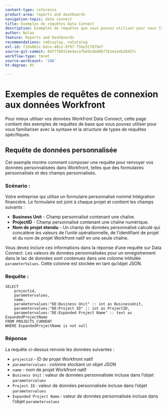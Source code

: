 ```yaml
---
content-type: reference
product-area: reports and dashboards
navigation-topic: data connect
title: Exemples de requêtes Data Connect
description: Exemples de requêtes que vous pouvez utiliser pour vous familiariser avec la syntaxe et la structure de types de requêtes spécifiques.
author: Nolan
feature: Reports and Dashboards
recommendations: noDisplay, noCatalog
exl-id: f2da081c-bdce-4012-9797-75be317079ef
source-git-commit: 84f7f80314e4acafb0414b806f7b1e1e4b2845fc
workflow-type: tm+mt
source-wordcount: '246'
ht-degree: 0%

---
```


# Exemples de requêtes de connexion aux données Workfront

Pour mieux utiliser vos données Workfront Data Connect, cette page contient des exemples de requêtes de base que vous pouvez utiliser pour vous familiariser avec la syntaxe et la structure de types de requêtes spécifiques.

## Requête de données personnalisée

Cet exemple montre comment composer une requête pour renvoyer vos données personnalisées dans Workfront, telles que des formulaires personnalisés et des champs personnalisés.

### Scénario :

Votre entreprise qui utilise un formulaire personnalisé nommé Intégration financière. Le formulaire est joint à chaque projet et contient les champs suivants :

* **Business Unit** - Champ personnalisé contenant une chaîne.
* **ProjectID** - Champ personnalisé contenant une chaîne numérique.
* **Nom de projet étendu** - Un champ de données personnalisé calculé qui concatène les valeurs de l’unité opérationnelle, de l’identifiant de projet et du nom de projet Workfront natif en une seule chaîne.

Vous devez inclure ces informations dans la réponse d’une requête sur Data Connect. Les valeurs de données personnalisées pour un enregistrement dans le lac de données sont contenues dans une colonne intitulée `parameterValues`. Cette colonne est stockée en tant qu’objet JSON.

### Requête :

```
SELECT
    projectid,
    parametervalues,
    name,
    parametervalues:"DE:Business Unit" :: int as BusinessUnit,
    parametervalues:"DE:Project ID" :: int as ProjectID,
    parametervalues:"DE:Expanded Project Name" :: text as ExpandedProjectName
FROM PROJECTS_CURRENT
WHERE ExpandedProjectName is not null
```

### Réponse

La requête ci-dessus renvoie les données suivantes :

* `projectid` - ID de projet Workfront natif
* `parametervalues` : colonne stockant un objet JSON
* `name` - nom de projet Workfront natif
* `Business Unit` : valeur de données personnalisée incluse dans l’objet `parametervalues`
* `Project ID` : valeur de données personnalisée incluse dans l’objet `parametervalues`
* `Expanded Project Name` : valeur de données personnalisée incluse dans l’objet `parametervalues`

<!--## Task query 

Join the project and (assignedTo) users tables into a simple task list.



## Hours query

Join owner (users), hour type, and portfolio tables to provide a sum of hours by user and portfolio for the current year.



## Document approvals query

Measure the cycle time and average number of review cycles per asset.-->
